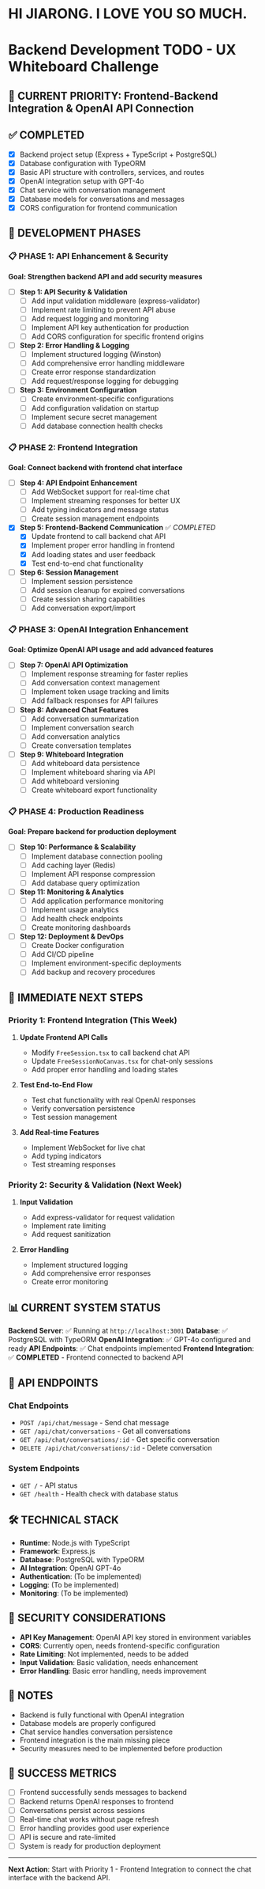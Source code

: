 # HI JIARONG. I LOVE YOU SO MUCH.

# Backend Development TODO - UX Whiteboard Challenge

## 🎯 **CURRENT PRIORITY: Frontend-Backend Integration & OpenAI API Connection**

## ✅ **COMPLETED**
- [x] Backend project setup (Express + TypeScript + PostgreSQL)
- [x] Database configuration with TypeORM
- [x] Basic API structure with controllers, services, and routes
- [x] OpenAI integration setup with GPT-4o
- [x] Chat service with conversation management
- [x] Database models for conversations and messages
- [x] CORS configuration for frontend communication

## 🚀 **DEVELOPMENT PHASES**

### 📋 **PHASE 1: API Enhancement & Security** 
**Goal: Strengthen backend API and add security measures**

- [ ] **Step 1: API Security & Validation**
  - [ ] Add input validation middleware (express-validator)
  - [ ] Implement rate limiting to prevent API abuse
  - [ ] Add request logging and monitoring
  - [ ] Implement API key authentication for production
  - [ ] Add CORS configuration for specific frontend origins

- [ ] **Step 2: Error Handling & Logging**
  - [ ] Implement structured logging (Winston)
  - [ ] Add comprehensive error handling middleware
  - [ ] Create error response standardization
  - [ ] Add request/response logging for debugging

- [ ] **Step 3: Environment Configuration**
  - [ ] Create environment-specific configurations
  - [ ] Add configuration validation on startup
  - [ ] Implement secure secret management
  - [ ] Add database connection health checks

### 📋 **PHASE 2: Frontend Integration**
**Goal: Connect backend with frontend chat interface**

- [ ] **Step 4: API Endpoint Enhancement**
  - [ ] Add WebSocket support for real-time chat
  - [ ] Implement streaming responses for better UX
  - [ ] Add typing indicators and message status
  - [ ] Create session management endpoints

- [x] **Step 5: Frontend-Backend Communication** ✅ *COMPLETED*
  - [x] Update frontend to call backend chat API
  - [x] Implement proper error handling in frontend
  - [x] Add loading states and user feedback
  - [x] Test end-to-end chat functionality

- [ ] **Step 6: Session Management**
  - [ ] Implement session persistence
  - [ ] Add session cleanup for expired conversations
  - [ ] Create session sharing capabilities
  - [ ] Add conversation export/import

### 📋 **PHASE 3: OpenAI Integration Enhancement**
**Goal: Optimize OpenAI API usage and add advanced features**

- [ ] **Step 7: OpenAI API Optimization**
  - [ ] Implement response streaming for faster replies
  - [ ] Add conversation context management
  - [ ] Implement token usage tracking and limits
  - [ ] Add fallback responses for API failures

- [ ] **Step 8: Advanced Chat Features**
  - [ ] Add conversation summarization
  - [ ] Implement conversation search
  - [ ] Add conversation analytics
  - [ ] Create conversation templates

- [ ] **Step 9: Whiteboard Integration**
  - [ ] Add whiteboard data persistence
  - [ ] Implement whiteboard sharing via API
  - [ ] Add whiteboard versioning
  - [ ] Create whiteboard export functionality

### 📋 **PHASE 4: Production Readiness**
**Goal: Prepare backend for production deployment**

- [ ] **Step 10: Performance & Scalability**
  - [ ] Implement database connection pooling
  - [ ] Add caching layer (Redis)
  - [ ] Implement API response compression
  - [ ] Add database query optimization

- [ ] **Step 11: Monitoring & Analytics**
  - [ ] Add application performance monitoring
  - [ ] Implement usage analytics
  - [ ] Add health check endpoints
  - [ ] Create monitoring dashboards

- [ ] **Step 12: Deployment & DevOps**
  - [ ] Create Docker configuration
  - [ ] Add CI/CD pipeline
  - [ ] Implement environment-specific deployments
  - [ ] Add backup and recovery procedures

## 🔧 **IMMEDIATE NEXT STEPS**

### **Priority 1: Frontend Integration (This Week)**
1. **Update Frontend API Calls**
   - Modify `FreeSession.tsx` to call backend chat API
   - Update `FreeSessionNoCanvas.tsx` for chat-only sessions
   - Add proper error handling and loading states

2. **Test End-to-End Flow**
   - Test chat functionality with real OpenAI responses
   - Verify conversation persistence
   - Test session management

3. **Add Real-time Features**
   - Implement WebSocket for live chat
   - Add typing indicators
   - Test streaming responses

### **Priority 2: Security & Validation (Next Week)**
1. **Input Validation**
   - Add express-validator for request validation
   - Implement rate limiting
   - Add request sanitization

2. **Error Handling**
   - Implement structured logging
   - Add comprehensive error responses
   - Create error monitoring

## 📊 **CURRENT SYSTEM STATUS**

**Backend Server**: ✅ Running at `http://localhost:3001`
**Database**: ✅ PostgreSQL with TypeORM
**OpenAI Integration**: ✅ GPT-4o configured and ready
**API Endpoints**: ✅ Chat endpoints implemented
**Frontend Integration**: ✅ **COMPLETED** - Frontend connected to backend API

## 🔗 **API ENDPOINTS**

### **Chat Endpoints**
- `POST /api/chat/message` - Send chat message
- `GET /api/chat/conversations` - Get all conversations
- `GET /api/chat/conversations/:id` - Get specific conversation
- `DELETE /api/chat/conversations/:id` - Delete conversation

### **System Endpoints**
- `GET /` - API status
- `GET /health` - Health check with database status

## 🛠 **TECHNICAL STACK**

- **Runtime**: Node.js with TypeScript
- **Framework**: Express.js
- **Database**: PostgreSQL with TypeORM
- **AI Integration**: OpenAI GPT-4o
- **Authentication**: (To be implemented)
- **Logging**: (To be implemented)
- **Monitoring**: (To be implemented)

## 🔐 **SECURITY CONSIDERATIONS**

- **API Key Management**: OpenAI API key stored in environment variables
- **CORS**: Currently open, needs frontend-specific configuration
- **Rate Limiting**: Not implemented, needs to be added
- **Input Validation**: Basic validation, needs enhancement
- **Error Handling**: Basic error handling, needs improvement

## 📝 **NOTES**

- Backend is fully functional with OpenAI integration
- Database models are properly configured
- Chat service handles conversation persistence
- Frontend integration is the main missing piece
- Security measures need to be implemented before production

## 🎯 **SUCCESS METRICS**

- [ ] Frontend successfully sends messages to backend
- [ ] Backend returns OpenAI responses to frontend
- [ ] Conversations persist across sessions
- [ ] Real-time chat works without page refresh
- [ ] Error handling provides good user experience
- [ ] API is secure and rate-limited
- [ ] System is ready for production deployment

---

**Next Action**: Start with Priority 1 - Frontend Integration to connect the chat interface with the backend API.
